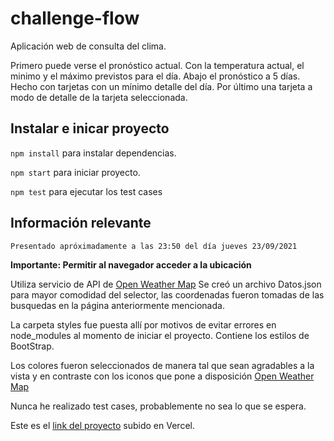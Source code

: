 # challenge-flow
Aplicación web de consulta del clima.

Primero puede verse el pronóstico actual. Con la temperatura actual, el minimo y el máximo previstos para el día.
Abajo el pronóstico a 5 días. Hecho con tarjetas con un mínimo detalle del día.
Por último una tarjeta a modo de detalle de la tarjeta seleccionada.

## Instalar e inicar proyecto

`npm install` para instalar dependencias.

`npm start`   para iniciar proyecto.

`npm test`    para ejecutar los test cases

## Información relevante
```
Presentado apróximadamente a las 23:50 del día jueves 23/09/2021
```
**Importante: Permitir al navegador acceder a la ubicación**

Utiliza servicio de API de [Open Weather Map](https://openweathermap.org/api)
Se creó un archivo Datos.json para mayor comodidad del selector, las coordenadas fueron tomadas de las busquedas en la página anteriormente mencionada.

La carpeta styles fue puesta allí por motivos de evitar errores en node_modules al momento de iniciar el proyecto. Contiene los estilos de BootStrap.

Los colores fueron seleccionados de manera tal que sean agradables a la vista y en contraste con los iconos que pone a disposición [Open Weather Map](https://openweathermap.org/api)

Nunca he realizado test cases, probablemente no sea lo que se espera.

Este es el [link del proyecto](https://challenge-flow-rho.vercel.app/) subido en Vercel.
